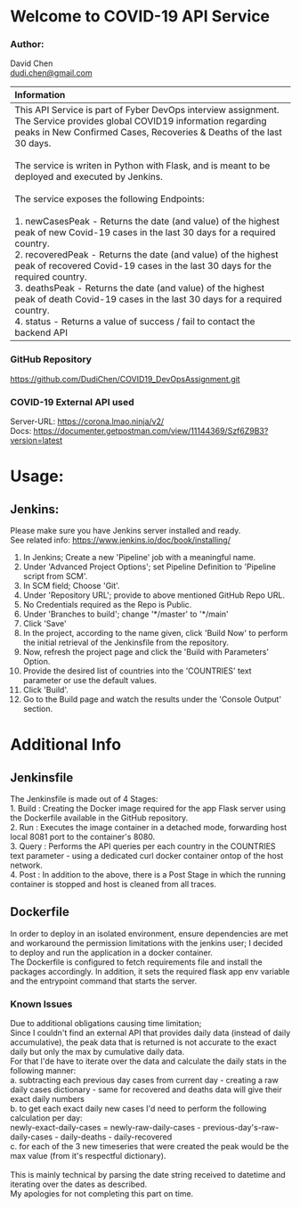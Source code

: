 
# Welcome to COVID-19 API Service

### Author:
David Chen <br> dudi.chen@gmail.com

| Information |
|:------------|
| This API Service is part of Fyber DevOps interview assignment.<br>The Service provides global COVID19 information regarding peaks in New Confirmed Cases, Recoveries & Deaths of the last 30 days. <br><br>The service is writen in Python with Flask, and is meant to be deployed and executed by Jenkins.<br><br>The service exposes the following Endpoints:<br><br>1. newCasesPeak - Returns the date (and value) of the highest peak of new Covid-19 cases in the last 30 days for a required country.<br>2. recoveredPeak - Returns the date (and value) of the highest peak of recovered Covid-19 cases in the last 30 days for the required country.<br>3. deathsPeak - Returns the date (and value) of the highest peak of death Covid-19 cases in the last 30 days for a required country.<br>4. status - Returns a value of success / fail to contact the backend API |


### GitHub Repository
https://github.com/DudiChen/COVID19_DevOpsAssignment.git

### COVID-19 External API used
Server-URL: https://corona.lmao.ninja/v2/ <br>Docs: https://documenter.getpostman.com/view/11144369/Szf6Z9B3?version=latest

# Usage:
## Jenkins:
Please make sure you have Jenkins server installed and ready. <br>See related info: https://www.jenkins.io/doc/book/installing/
1. In Jenkins; Create a new 'Pipeline' job with a meaningful name.
2. Under 'Advanced Project Options'; set Pipeline Definition to 'Pipeline script from SCM'.
3. In SCM field; Choose 'Git'.
4. Under 'Repository URL'; provide to above mentioned GitHub Repo URL.
6. No Credentials required as the Repo is Public.
7. Under 'Branches to build'; change '\*/master' to '\*/main'
8. Click 'Save'
9. In the project, according to the name given, click 'Build Now' to perform the initial retrieval of the Jenkinsfile from the repository. 
10. Now, refresh the project page and click the 'Build with Parameters' Option.
11. Provide the desired list of countries into the 'COUNTRIES' text parameter or use the default values. 
12. Click 'Build'.
13. Go to the Build page and watch the results under the 'Console Output' section.

# Additional Info
## Jenkinsfile
The Jenkinsfile is made out of 4 Stages:<br>1. Build : Creating the Docker image required for the app Flask server using the Dockerfile available in the GitHub repository.<br>2. Run : Executes the image container in a detached mode, forwarding host local 8081 port to the container's 8080.<br>3. Query : Performs the API queries per each country in the COUNTRIES text parameter - using a dedicated curl docker container ontop of the host network.<br> 4. Post : In addition to the above, there is a Post Stage in which the running container is stopped and host is cleaned from all traces. 
## Dockerfile
In order to deploy in an isolated environment, ensure dependencies are met and workaround the permission limitations with the jenkins user; I decided to deploy and run the application in a docker container. <br> The Dockerfile is configured to fetch requirements file and install the packages accordingly. In addition, it sets the required flask app env variable and the entrypoint command that starts the server.

### Known Issues
Due to additional obligations causing time limitation;<br>Since I couldn't find an external API that provides daily data (instead of daily accumulative), the peak data that is returned is not accurate to the exact daily but only the max by cumulative daily data.<br>For that I'de have to iterate over the data and calculate the daily stats in the following manner:<br>a. subtracting each previous day cases from current day - creating a raw daily cases dictionary - same for recovered and deaths data will give their exact daily numbers<br>b. to get each exact daily new cases I'd need to perform the following calculation per day:<br>newly-exact-daily-cases = newly-raw-daily-cases - previous-day's-raw-daily-cases - daily-deaths - daily-recovered<br>c. for each of the 3 new timeseries that were created the peak would be the max value (from it's respectful dictionary). <br><br> This is mainly technical by parsing the date string received to datetime and iterating over the dates as described.<br>My apologies for not completing this part on time. 